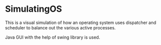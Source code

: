 # SimulatingOS

This is a visual simulation of how an operating system uses dispatcher and scheduler to balance out the various active processes.

Java GUI with the help of swing library is used.

